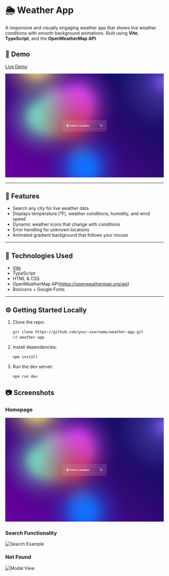 # 🌦️ Weather App

A responsive and visually engaging weather app that shows live weather conditions with smooth background animations. Built using **Vite**, **TypeScript**, and the **OpenWeatherMap API**.

## 📸 Demo

[Live Demo](https://gavinnewin.github.io/weather-app/)

![Weather App Screenshot](./public/images/home-page.png)

---

## 🌟 Features

- Search any city for live weather data
- Displays temperature (°F), weather conditions, humidity, and wind speed
- Dynamic weather icons that change with conditions
- Error handling for unknown locations
- Animated gradient background that follows your mouse

---

## 🚀 Technologies Used

- [Vite](https://vitejs.dev/)
- TypeScript
- HTML & CSS
- OpenWeatherMap API(https://openweathermap.org/api)
- Boxicons + Google Fonts

---

## ⚙️ Getting Started Locally

1. Clone the repo:
   ```bash
   git clone https://github.com/your-username/weather-app.git
   cd weather-app

2. Install dependencies:
   ```bash
   npm install

3. Run the dev server:
   ```bash
   npm run dev

## 📷 Screenshots

### Homepage
![Main View](./public/images/home-page.png)

### Search Functionality
![Search Example](./public/images/weather.png)

### Not Found 
![Modal View](./screenshots/error.png)
